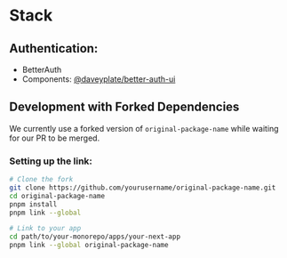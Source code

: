# Stack

## Authentication:

- BetterAuth
- Components: [@daveyplate/better-auth-ui](https://github.com/daveyplate/better-auth-ui)

## Development with Forked Dependencies

We currently use a forked version of `original-package-name` while waiting for our PR to be merged.

### Setting up the link:

```bash
# Clone the fork
git clone https://github.com/yourusername/original-package-name.git
cd original-package-name
pnpm install
pnpm link --global

# Link to your app
cd path/to/your-monorepo/apps/your-next-app
pnpm link --global original-package-name
```
